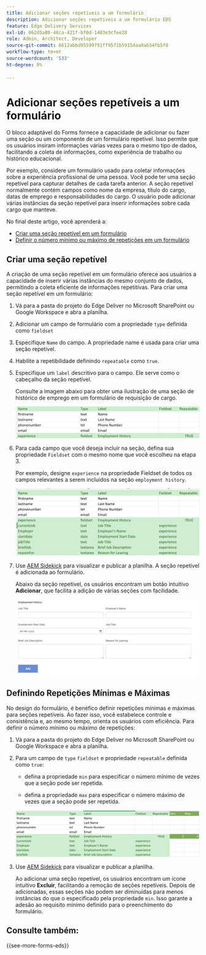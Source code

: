 ```yaml
---
title: Adicionar seções repetíveis a um formulário
description: Adicionar seções repetíveis a um formulário EDS
feature: Edge Delivery Services
exl-id: 062d5a88-48ca-421f-bf0d-1483e3cfee28
role: Admin, Architect, Developer
source-git-commit: 6612abbd95599791ff9571b59154aa8ab34fb5f8
workflow-type: tm+mt
source-wordcount: '533'
ht-degree: 0%

---
```


# Adicionar seções repetíveis a um formulário

O bloco adaptável do Forms fornece a capacidade de adicionar ou fazer uma seção ou um componente de um formulário repetível. Isso permite que os usuários insiram informações várias vezes para o mesmo tipo de dados, facilitando a coleta de informações, como experiência de trabalho ou histórico educacional.

Por exemplo, considere um formulário usado para coletar informações sobre a experiência profissional de uma pessoa. Você pode ter uma seção repetível para capturar detalhes de cada tarefa anterior. A seção repetível normalmente contém campos como nome da empresa, título do cargo, datas de emprego e responsabilidades do cargo. O usuário pode adicionar várias instâncias da seção repetível para inserir informações sobre cada cargo que manteve.

No final deste artigo, você aprenderá a:

* [Criar uma seção repetível em um formulário](#add-repeatable-sections-to-a-form)
* [Definir o número mínimo ou máximo de repetições em um formulário](#set-minimum-or-maximum-number-of-repetitions-for-a-repeatable-section)

## Criar uma seção repetível

A criação de uma seção repetível em um formulário oferece aos usuários a capacidade de inserir várias instâncias do mesmo conjunto de dados, permitindo a coleta eficiente de informações repetitivas. Para criar uma seção repetível em um formulário:

1. Vá para a pasta do projeto do Edge Deliver no Microsoft SharePoint ou Google Workspace e abra a planilha.

1. Adicionar um campo de formulário com a propriedade `type` definida como `fieldset`
1. Especifique `Name` do campo. A propriedade name é usada para criar uma seção repetível.
1. Habilite a repetibilidade definindo `repeatable` como `true`.
1. Especifique um `label` descritivo para o campo. Ele serve como o cabeçalho da seção repetível.

   Consulte a imagem abaixo para obter uma ilustração de uma seção de histórico de emprego em um formulário de requisição de cargo.

   ![](/help/edge/assets/repeatable-section-example-job-application-form.png)

1. Para cada campo que você deseja incluir na seção, defina sua propriedade `Fieldset` com o mesmo nome que você escolheu na etapa 3.

   Por exemplo, designe `experience` na propriedade Fieldset de todos os campos relevantes a serem incluídos na seção `employment history`.

   ![exemplo de um campo de seção repetível e suas propriedades](/help/edge/assets/repeatable-section--mention-fieldset-name-example-job-application-form.png)

1. Use [AEM Sidekick](https://www.aem.live/developer/tutorial#preview-and-publish-your-content) para visualizar e publicar a planilha. A seção repetível é adicionada ao formulário.

   Abaixo da seção repetível, os usuários encontram um botão intuitivo **Adicionar**, que facilita a adição de várias seções com facilidade.

   ![seção repetível, botão Adicionar, para adicionar várias seções ](/help/edge/assets/repeatable-section-example.png)


## Definindo Repetições Mínimas e Máximas

No design do formulário, é benéfico definir repetições mínimas e máximas para seções repetíveis. Ao fazer isso, você estabelece controle e consistência e, ao mesmo tempo, orienta os usuários com eficiência. Para definir o número mínimo ou máximo de repetições:

1. Vá para a pasta do projeto do Edge Deliver no Microsoft SharePoint ou Google Workspace e abra a planilha.

1. Para um campo de `type` `fieldset` e propriedade `repeatable` definida como `true`:

   * defina a propriedade `min` para especificar o número mínimo de vezes que a seção pode ser repetida.

   * defina a propriedade `max` para especificar o número máximo de vezes que a seção pode ser repetida.

   ![Defina as propriedades min e max para especificar o número de vezes que a seção pode ser repetida](/help/edge/assets/repeatable-section-set-min-max.png)

1. Use [AEM Sidekick](https://www.aem.live/developer/tutorial#preview-and-publish-your-content) para visualizar e publicar a planilha.

   Ao adicionar uma seção repetível, os usuários encontram um ícone intuitivo **Excluir**, facilitando a remoção de seções repetíveis. Depois de adicionadas, essas seções não podem ser diminuídas para menos instâncias do que o especificado pela propriedade `min`. Isso garante a adesão ao requisito mínimo definido para o preenchimento do formulário.

<!--

For example, consider a form used to collect information from users applying for a loan. . You may have a repeatable section for capturing details of each co-applicant. The repeatable section would typically contain fields such as co-co-applicant

The form allows users to provide personal information, including details of the co-applicants. Users can enter details for co-applicants, with this section being repeatable.

![Repeatable sections in forms](/help/forms/assets/eds-repeatable.png)

## Prerequisites

The [Adaptive Forms Block is enabled](/help/edge/docs/forms/create-forms.md) for your Edge Delivery Services project. 

## Add a repeatable section to a form 

Let's take an example of a loan application form. The form enables users to submit personal information. You can include co-applicant details using repeatable sections, with the option to add a minimum and maximum of three co-applicant sections.

"_You can use a Microsoft Excel file on your SharePoint Site or Google Sheet file on Google Drive to develop a form. Examples in this document are based on a [Microsoft Excel file on your SharePoint Site](https://www.aem.live/docs/setup-customer-SharePoint)._" 


To add repeatable sections in Edge Delivery:

1. [Author a form using Microsoft Excel](#author-form)
2. [Preview and publish the form](#preview-form)

### Author a form using Microsoft Excel {#author-form}

1. Go to your Edge Deliver project folder on Microsoft SharePoint or Google Workspace and open your spreadsheet. For example, open an a spreadsheet named `loan-application.xlsx`.

1. Add a new columns labeled `Repeatable` to the sheet contaning your form fields. By default, the `shared-default` sheet contains the form fields.  

1. Add new columns labeled as `Repeatable`, `Min`, and `Max` in your Microsoft Excel file.
1. Specify the value for the `Repeatable` column as `True` for the fieldset that you want to make repeatable.
1. Specify the values for the `Min` and `Max` columns. The `Min` value represents the minimum number of occurrences for which the panel repeats, while the `Max` value represents the maximum number of occurrences for which the panel repeats.
1. Save your Microsoft Excel file.
     
>[!NOTE]
>
> Here is the [Loan application](/help/forms/assets/loan-application.xlsx) excel sheet for your reference. 

### Preview/Publish the form using your Edge Delivery Service

1. Open or create new document file in a Microsft SharePoint Site to embed the Excel sheet  in it using a `Form Block`. For example, open the `index` file and add a `Form Block`.
2. Open the command prompt, navigate to your AEM Edge Delivery project directory on your local machine, and execute the command as `aem up`.

The form is accessible at `https://localhost:3000`, where clicking the `Add` button adds new repeatable section for entering co-applicant details. You can also delete the repeatable section by clicking the `Delete` button. 

>[!NOTE]
>
> If you encounter a "Page Not Found" error while accessing your form at localhost, add the directory name of the Microsoft SharePoint Site in front of the URL where your form is located. For example, `http://localhost:3000/<dir-name>/`

-->


## Consulte também:

{{see-more-forms-eds}}
